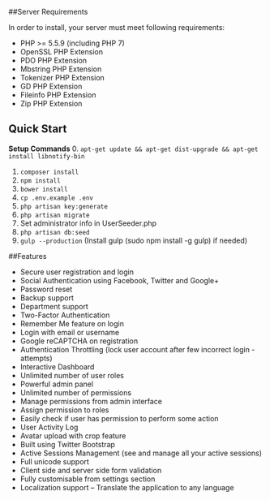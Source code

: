 ##Server Requirements

In order to install, your server must meet following requirements:

* PHP >= 5.5.9 (including PHP 7)
* OpenSSL PHP Extension
* PDO PHP Extension
* Mbstring PHP Extension
* Tokenizer PHP Extension
* GD PHP Extension
* Fileinfo PHP Extension
* Zip PHP Extension

## Quick Start

**Setup Commands**
 0. `apt-get update && apt-get dist-upgrade && apt-get install libnotify-bin`
 1. `composer install`
 2. `npm install`
 3. `bower install`
 4. `cp .env.example .env`
 5. `php artisan key:generate`
 6. `php artisan migrate`
 7. Set administrator info in UserSeeder.php
 8. `php artisan db:seed`
 9. `gulp --production` (Install gulp (sudo npm install -g gulp) if needed)

##Features

 - Secure user registration and login
 - Social Authentication using Facebook, Twitter and Google+
 - Password reset
 - Backup support
 - Department support
 - Two-Factor Authentication
 - Remember Me feature on login
 - Login with email or username
 - Google reCAPTCHA on registration
 - Authentication Throttling (lock user account after few incorrect login -  attempts)
 - Interactive Dashboard
 - Unlimited number of user roles
 - Powerful admin panel
 - Unlimited number of permissions
 - Manage permissions from admin interface
 - Assign permission to roles
 - Easily check if user has permission to perform some action
 - User Activity Log
 - Avatar upload with crop feature
 - Built using Twitter Bootstrap
 - Active Sessions Management (see and manage all your active sessions)
 - Full unicode support
 - Client side and server side form validation
 - Fully customisable from settings section
 - Localization support – Translate the application to any language
